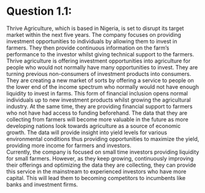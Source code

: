 # Question 1.1: 
Thrive Agriculture, which is based in Nigeria, is set to disrupt its target market within the next five years. The company focuses on providing investment opportunities to individuals by allowing them to invest in farmers. They then provide continuous information on the farm’s performance to the investor whilst giving technical support to the farmers.  
Thrive agriculture is offering investment opportunities into agriculture for people who would not normally have many opportunities to invest. They are turning previous non-consumers of investment products into consumers. They are creating a new market of sorts by offering a service to people on the lower end of the income spectrum who normally would not have enough liquidity to invest in farms. This form of financial inclusion opens normal individuals up to new investment products whilst growing the agricultural industry. At the same time, they are providing financial support to farmers who not have had access to funding beforehand. 
The data that they are collecting from farmers will become more valuable in the future as more developing nations look towards agriculture as a source of economic growth. The data will provide insight into yield levels for various environmental conditions thus providing opportunities to maximize the yield, providing more income for farmers and investors.  
Currently, the company is focused on small time investors providing liquidity for small farmers. However, as they keep growing, continuously improving their offerings and optimizing the data they are collecting, they can provide this service in the mainstream to experienced investors who have more capital. This will lead them to becoming competitors to incumbents like banks and investment firms. 